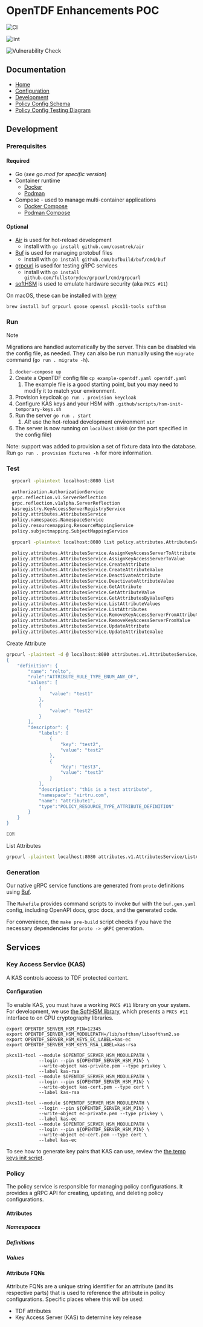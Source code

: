 # OpenTDF Enhancements POC

![CI](https://github.com/opentdf/platform/actions/workflows/checks.yaml/badge.svg?branch=main)

![lint](https://github.com/opentdf/platform/actions/workflows/lint-all.yaml/badge.svg?branch=main)

![Vulnerability Check](https://github.com/opentdf/platform/actions/workflows/vulnerability-check.yaml/badge.svg?branch=main)

## Documentation

- [Home](https://opentdf.github.io/platform)
- [Configuration](./docs/configuration.md)
- [Development](#development)
- [Policy Config Schema](./migrations/20240212000000_schema_erd.md)
- [Policy Config Testing Diagram](./integration/testing_diagram.png)

## Development

### Prerequisites

#### Required

- Go (_see go.mod for specific version_)
- Container runtime
  - [Docker](https://www.docker.com/get-started/)
  - [Podman](https://podman.io/docs/installation)
- Compose - used to manage multi-container applications
  - [Docker Compose](https://docs.docker.com/compose/install/)
  - [Podman Compose](https://github.com/containers/podman-compose)

#### Optional

- [Air](https://github.com/cosmtrek/air) is used for hot-reload development
  - install with `go install github.com/cosmtrek/air`
- [Buf](https://buf.build/docs/ecosystem/cli-overview) is used for managing protobuf files
  - install with `go install github.com/bufbuild/buf/cmd/buf`
- [grpcurl](https://github.com/fullstorydev/grpcurl) is used for testing gRPC services
  - install with `go install github.com/fullstorydev/grpcurl/cmd/grpcurl`
- [softHSM](https://github.com/opendnssec/SoftHSMv2) is used to emulate hardware security (aka `PKCS #11`)

On macOS, these can be installed with [brew](https://docs.brew.sh/Installation)

`brew install buf grpcurl goose openssl pkcs11-tools softhsm`

### Run

> [!NOTE]
> Migrations are handled automatically by the server. This can be disabled via the config file, as
> needed. They can also be run manually using the `migrate` command (`go run . migrate -h`).

1. `docker-compose up`
2. Create a OpenTDF config file `cp example-opentdf.yaml opentdf.yaml`
   1. The example file is a good starting point, but you may need to modify it to match your environment.
3. Provision keycloak `go run . provision keycloak`
4. Configure KAS keys and your HSM with `.github/scripts/hsm-init-temporary-keys.sh`
5. Run the server `go run . start`
   1. _Alt_ use the hot-reload development environment `air`
6. The server is now running on `localhost:8080` (or the port specified in the config file)

Note: support was added to provision a set of fixture data into the database.
Run `go run . provision fixtures -h` for more information.

### Test

```bash
  grpcurl -plaintext localhost:8080 list

  authorization.AuthorizationService
  grpc.reflection.v1.ServerReflection
  grpc.reflection.v1alpha.ServerReflection
  kasregistry.KeyAccessServerRegistryService
  policy.attributes.AttributesService
  policy.namespaces.NamespaceService
  policy.resourcemapping.ResourceMappingService
  policy.subjectmapping.SubjectMappingService

  grpcurl -plaintext localhost:8080 list policy.attributes.AttributesService

  policy.attributes.AttributesService.AssignKeyAccessServerToAttribute
  policy.attributes.AttributesService.AssignKeyAccessServerToValue
  policy.attributes.AttributesService.CreateAttribute
  policy.attributes.AttributesService.CreateAttributeValue
  policy.attributes.AttributesService.DeactivateAttribute
  policy.attributes.AttributesService.DeactivateAttributeValue
  policy.attributes.AttributesService.GetAttribute
  policy.attributes.AttributesService.GetAttributeValue
  policy.attributes.AttributesService.GetAttributesByValueFqns
  policy.attributes.AttributesService.ListAttributeValues
  policy.attributes.AttributesService.ListAttributes
  policy.attributes.AttributesService.RemoveKeyAccessServerFromAttribute
  policy.attributes.AttributesService.RemoveKeyAccessServerFromValue
  policy.attributes.AttributesService.UpdateAttribute
  policy.attributes.AttributesService.UpdateAttributeValue
```

Create Attribute

```bash
grpcurl -plaintext -d @ localhost:8080 attributes.v1.AttributesService/CreateAttribute <<EOM
{
    "definition": {
        "name": "relto",
        "rule":"ATTRIBUTE_RULE_TYPE_ENUM_ANY_OF",
        "values": [
            {
                "value": "test1"
            },
            {
                "value": "test2"
            }
        ],
        "descriptor": {
            "labels": [
                {
                    "key": "test2",
                    "value": "test2"
                },
                {
                    "key": "test3",
                    "value": "test3"
                }
            ],
            "description": "this is a test attribute",
            "namespace": "virtru.com",
            "name": "attribute1",
            "type":"POLICY_RESOURCE_TYPE_ATTRIBUTE_DEFINITION"
        }
    }
}

EOM
```

List Attributes

```bash
grpcurl -plaintext localhost:8080 attributes.v1.AttributesService/ListAttributes
```

### Generation

Our native gRPC service functions are generated from `proto` definitions using [Buf](https://buf.build/docs/introduction).

The `Makefile` provides command scripts to invoke `Buf` with the `buf.gen.yaml` config, including OpenAPI docs, grpc docs, and the
generated code.

For convenience, the `make pre-build` script checks if you have the necessary dependencies for `proto -> gRPC` generation.

## Services

### Key Access Service (KAS)

A KAS controls access to TDF protected content.

#### Configuration

To enable KAS, you must have a working `PKCS #11` library on your system.
For development, we use [the SoftHSM library](https://www.softhsm.org/),
which presents a `PKCS #11` interface to on CPU cryptography libraries.

```
export OPENTDF_SERVER_HSM_PIN=12345
export OPENTDF_SERVER_HSM_MODULEPATH=/lib/softhsm/libsofthsm2.so
export OPENTDF_SERVER_HSM_KEYS_EC_LABEL=kas-ec
export OPENTDF_SERVER_HSM_KEYS_RSA_LABEL=kas-rsa

pkcs11-tool --module $OPENTDF_SERVER_HSM_MODULEPATH \
            --login --pin ${OPENTDF_SERVER_HSM_PIN} \
            --write-object kas-private.pem --type privkey \
            --label kas-rsa
pkcs11-tool --module $OPENTDF_SERVER_HSM_MODULEPATH \
            --login --pin ${OPENTDF_SERVER_HSM_PIN} \
            --write-object kas-cert.pem --type cert \
            --label kas-rsa

pkcs11-tool --module $OPENTDF_SERVER_HSM_MODULEPATH \
            --login --pin ${OPENTDF_SERVER_HSM_PIN} \
            --write-object ec-private.pem --type privkey \
            --label kas-ec
pkcs11-tool --module $OPENTDF_SERVER_HSM_MODULEPATH \
            --login --pin ${OPENTDF_SERVER_HSM_PIN} \
            --write-object ec-cert.pem --type cert \
            --label kas-ec
```

To see how to generate key pairs that KAS can use, review the [the temp keys init script](.github/scripts/hsm-init-temporary-keys.sh).

### Policy

The policy service is responsible for managing policy configurations. It provides a gRPC API for
creating, updating, and deleting policy configurations.

#### Attributes

##### Namespaces

##### Definitions

##### Values

#### Attribute FQNs

Attribute FQNs are a unique string identifier for an attribute (and its respective parts) that is
used to reference the attribute in policy configurations. Specific places where this will be used:

- TDF attributes
- Key Access Server (KAS) to determine key release
